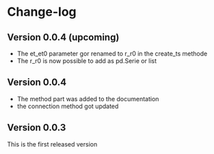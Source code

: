 # Change-log

## Version 0.0.4 (upcoming)
- The et_et0 parameter gor renamed to r_r0 in the create_ts methode
- The r_r0 is now possible to add as pd.Serie or list

## Version 0.0.4
- The method part was added to the documentation 
- the connection method got updated

## Version 0.0.3
This is the first released version